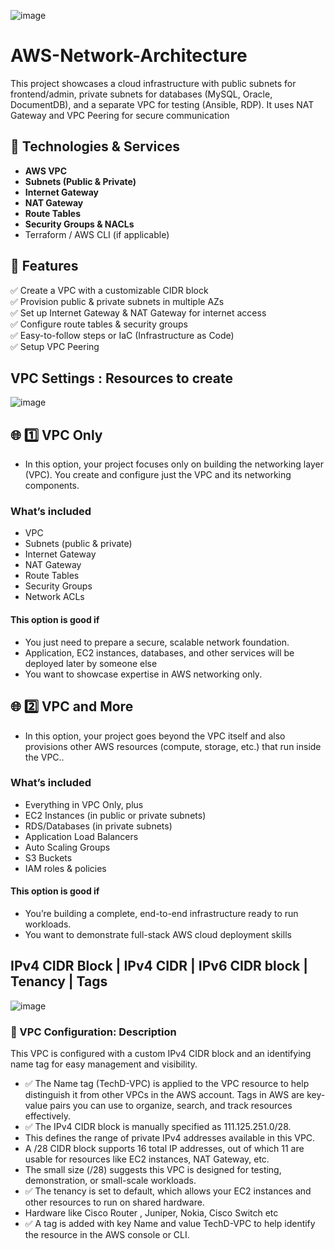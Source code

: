 ![image](https://github.com/user-attachments/assets/cde7c484-9962-4217-915b-699e812e1845)

# AWS-Network-Architecture
This project showcases a cloud infrastructure with public subnets for frontend/admin, private subnets for databases (MySQL, Oracle, DocumentDB), and a separate VPC for testing (Ansible, RDP). It uses NAT Gateway and VPC Peering for secure communication

## 🧰 Technologies & Services

- **AWS VPC**
- **Subnets (Public & Private)**
- **Internet Gateway**
- **NAT Gateway**
- **Route Tables**
- **Security Groups & NACLs**
- Terraform / AWS CLI (if applicable)

## 🚀 Features

✅ Create a VPC with a customizable CIDR block  
✅ Provision public & private subnets in multiple AZs  
✅ Set up Internet Gateway & NAT Gateway for internet access  
✅ Configure route tables & security groups  
✅ Easy-to-follow steps or IaC (Infrastructure as Code)<br/>
✅ Setup VPC Peering

## VPC Settings : Resources to create 
![image](https://github.com/user-attachments/assets/50d4c07b-deea-40c5-97e0-99967f3a71d3)

## 🌐 1️⃣ VPC Only
- In this option, your project focuses only on building the networking layer (VPC).
  You create and configure just the VPC and its networking components.

### What’s included
- VPC
- Subnets (public & private)
- Internet Gateway
- NAT Gateway
- Route Tables
- Security Groups
- Network ACLs

#### This option is good if
- You just need to prepare a secure, scalable network foundation.
- Application, EC2 instances, databases, and other services will be deployed later by someone else
- You want to showcase expertise in AWS networking only.

## 🌐 2️⃣ VPC and More
- In this option, your project goes beyond the VPC itself and also provisions other AWS resources (compute, storage, etc.)   that run inside the VPC..

### What’s included
- Everything in VPC Only, plus
- EC2 Instances (in public or private subnets)
- RDS/Databases (in private subnets)
- Application Load Balancers
- Auto Scaling Groups
- S3 Buckets
- IAM roles & policies

#### This option is good if
- You’re building a complete, end-to-end infrastructure ready to run workloads.
- You want to demonstrate full-stack AWS cloud deployment skills

## IPv4 CIDR Block | IPv4 CIDR | IPv6 CIDR block | Tenancy | Tags
![image](https://github.com/user-attachments/assets/f2cf3433-2801-422e-bb64-270ed7eb0e53)

### 📄 VPC Configuration: Description
This VPC is configured with a custom IPv4 CIDR block and an identifying name tag for easy management and visibility.
- ✅ The Name tag (TechD-VPC) is applied to the VPC resource to help distinguish it from other VPCs in the AWS account. Tags in AWS are key-value pairs you can use to organize, search, and track resources effectively.
- ✅ The IPv4 CIDR block is manually specified as 111.125.251.0/28.
- This defines the range of private IPv4 addresses available in this VPC.
- A /28 CIDR block supports 16 total IP addresses, out of which 11 are usable for resources like EC2 instances, NAT Gateway, etc.
- The small size (/28) suggests this VPC is designed for testing, demonstration, or small-scale workloads.
- ✅ The tenancy is set to default, which allows your EC2 instances and other resources to run on shared hardware.
- Hardware like Cisco Router , Juniper, Nokia, Cisco Switch etc
- ✅ A tag is added with key Name and value TechD-VPC to help identify the resource in the AWS console or CLI.
